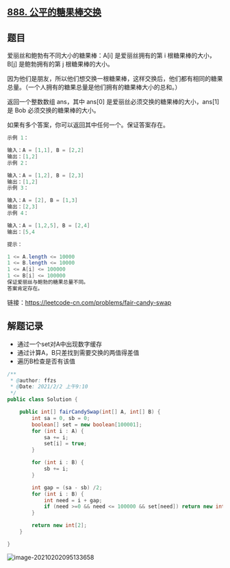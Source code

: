 ## [888. 公平的糖果棒交换](https://leetcode-cn.com/problems/fair-candy-swap/)

## 题目

爱丽丝和鲍勃有不同大小的糖果棒：A[i] 是爱丽丝拥有的第 i 根糖果棒的大小，B[j] 是鲍勃拥有的第 j 根糖果棒的大小。

因为他们是朋友，所以他们想交换一根糖果棒，这样交换后，他们都有相同的糖果总量。（一个人拥有的糖果总量是他们拥有的糖果棒大小的总和。）

返回一个整数数组 ans，其中 ans[0] 是爱丽丝必须交换的糖果棒的大小，ans[1] 是 Bob 必须交换的糖果棒的大小。

如果有多个答案，你可以返回其中任何一个。保证答案存在。 

```java
示例 1：

输入：A = [1,1], B = [2,2]
输出：[1,2]
示例 2：

输入：A = [1,2], B = [2,3]
输出：[1,2]
示例 3：

输入：A = [2], B = [1,3]
输出：[2,3]
示例 4：

输入：A = [1,2,5], B = [2,4]
输出：[5,4
```



```java
提示：

1 <= A.length <= 10000
1 <= B.length <= 10000
1 <= A[i] <= 100000
1 <= B[i] <= 100000
保证爱丽丝与鲍勃的糖果总量不同。
答案肯定存在。
```


链接：https://leetcode-cn.com/problems/fair-candy-swap

## 解题记录

+ 通过一个set对A中出现数字缓存
+ 通过计算A，B只差找到需要交换的两值得差值
+ 遍历B检查是否有该值



```java
/**
 * @author: ffzs
 * @Date: 2021/2/2 上午9:10
 */
public class Solution {

    public int[] fairCandySwap(int[] A, int[] B) {
        int sa = 0, sb = 0;
        boolean[] set = new boolean[100001];
        for (int i : A) {
            sa += i;
            set[i] = true;
        }

        for (int i : B) {
            sb += i;
        }

        int gap = (sa - sb) /2;
        for (int i : B) {
            int need = i + gap;
            if (need >=0 && need <= 100000 && set[need]) return new int[]{need, i};
        }

        return new int[2];
    }

}
```

![image-20210202095133658](https://gitee.com/ffzs/picture_go/raw/master/img/image-20210202095133658.png)